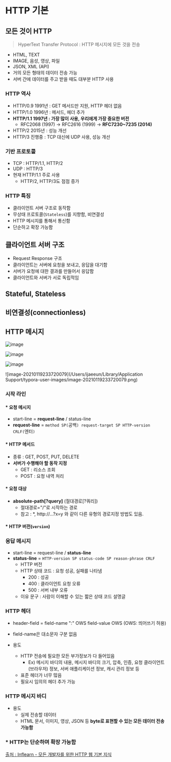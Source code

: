 # HTTP 기본

## 모든 것이 HTTP

> HyperText Transfer Protocol : HTTP 메시지에 모든 것을 전송

* HTML, TEXT
* IMAGE, 음성, 영상, 파일
* JSON, XML (API)
* 거의 모든 형태의 데이터 전송 가능
* 서버 간에 데이터를 주고 받을 때도 대부분 HTTP 사용



### HTTP 역사

* HTTP/0.9 1991년 : GET 메서드만 지원, HTTP 헤더 없음
* HTTP/1.0 1996년 : 메서드, 헤더 추가
* **HTTP/1.1 1997년 : 가장 많이 사용, 우리에게 가장 중요한 버전**
  * RFC2068 (1997) -> RFC2616 (1999) -> **RFC7230~7235 (2014)**
* HTTP/2 2015년 : 성능 개선
* HTTP/3 진행중 : TCP 대신에 UDP 사용, 성능 개선



### 기반 프로토콜

* TCP : HTTP/1.1, HTTP/2
* UDP : HTTP/3
* 현재 HTTP/1.1 주로 사용
  * HTTP/2, HTTP/3도 점점 증가



### HTTP 특징

* 클라이언트 서버 구조로 동작함
* 무상태 프로토콜(`Stateless`)를 지향함, 비연결성
* HTTP 메시지를 통해서 통신함
* 단순하고 확장 가능함





## 클라이언트 서버 구조

* Request Response 구조
* 클라이언트는 서버에 요청을 보내고, 응답을 대기함
* 서버가 요청에 대한 결과를 만들어서 응답함
* 클라이언트와 서버가 서로 독립적임





## Stateful, Stateless





## 비연결성(connectionless)





## HTTP 메시지

![image](https://user-images.githubusercontent.com/12438429/105048224-a8ef5a80-5aae-11eb-932a-cb69685632aa.png)

![image](https://user-images.githubusercontent.com/12438429/105048483-f9ff4e80-5aae-11eb-807b-ba4a8c20fc28.png)

![image](https://user-images.githubusercontent.com/12438429/105048577-14d1c300-5aaf-11eb-9201-d043249dc55d.png)

![image-20210119233720079](/Users/ijaeeun/Library/Application Support/typora-user-images/image-20210119233720079.png)



### 시작 라인

#### * 요청 메시지

* start-line = **request-line** / status-line
* **request-line** = `method SP(`공백`) request-target SP HTTP-version CRLF(`엔터`)`



#### * HTTP 메서드

* 종류 : GET, POST, PUT, DELETE
* **서버가 수행해야 할 동작 지정**
  * GET : 리소스 조회
  * POST : 요청 내역 처리



#### * 요청 대상

* **absolute-path[?query]** (절대경로[?쿼리])
  * 절대경로="/"로 시작하는 경로
  * 참고 : *, http://...?x=y 와 같이 다른 유형의 경로지정 방법도 있음.



#### * HTTP 버전(`version`)



### 응답 메시지

* start-line = request-line / **status-line**
* **status-line** = `HTTP-version SP status-code SP reason-phrase CRLF`
  * HTTP 버전
  * HTTP 상태 코드 : 요청 성공, 실패를 나타냄
    * 200 : 성공
    * 400 : 클라이언트 요청 오류
    * 500 : 서버 내부 오류
  * 이유 문구 : 사람이 이해할 수 있는 짧은 상태 코드 설명글



### HTTP 헤더

* header-field = field-name ":" OWS field-value OWS (OWS: 띄어쓰기 허용)
* field-name은 대소문자 구분 없음

* 용도
  * HTTP 전송에 필요한 모든 부가정보가 다 들어있음
    * Ex) 메시지 바디의 내용, 메시지 바디의 크기, 압축, 인증, 요청 클라이언트(브라우저) 정보, 서버 애플리케이션 정보, 캐시 관리 정보 등
  * 표준 헤더가 너무 많음
  * 필요시 임의의 헤더 추가 가능



### HTTP 메시지 바디

* 용도
  * 실제 전송할 데이터
  * HTML 문서, 이미지, 영상, JSON 등 **byte로 표현할 수 있는 모든 데이터 전송 가능함**



### * HTTP는 단순하며 확장 가능함



[출처 : Inflearn - 모든 개발자를 위한 HTTP 웹 기본 지식](https://www.inflearn.com/course/http-%EC%9B%B9-%EB%84%A4%ED%8A%B8%EC%9B%8C%ED%81%AC/dashboard)